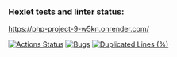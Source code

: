 ### Hexlet tests and linter status:

https://php-project-9-w5kn.onrender.com/

[![Actions Status](https://github.com/Exodzz/php-project-9/actions/workflows/hexlet-check.yml/badge.svg)](https://github.com/Exodzz/php-project-9/actions)
[![Bugs](https://sonarcloud.io/api/project_badges/measure?project=Exodzz_php-project-9&metric=bugs)](https://sonarcloud.io/summary/new_code?id=Exodzz_php-project-9)
[![Duplicated Lines (%)](https://sonarcloud.io/api/project_badges/measure?project=Exodzz_php-project-9&metric=duplicated_lines_density)](https://sonarcloud.io/summary/new_code?id=Exodzz_php-project-9)
